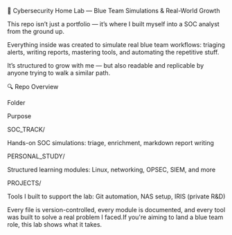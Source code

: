 🧠 Cybersecurity Home Lab — Blue Team Simulations & Real-World Growth

This repo isn’t just a portfolio — it’s where I built myself into a SOC analyst from the ground up.

Everything inside was created to simulate real blue team workflows: triaging alerts, writing reports, mastering tools, and automating the repetitive stuff.

It’s structured to grow with me — but also readable and replicable by anyone trying to walk a similar path.

🔍 Repo Overview

Folder

Purpose

SOC_TRACK/

Hands-on SOC simulations: triage, enrichment, markdown report writing

PERSONAL_STUDY/

Structured learning modules: Linux, networking, OPSEC, SIEM, and more

PROJECTS/

Tools I built to support the lab: Git automation, NAS setup, IRIS (private R&D)

Every file is version-controlled, every module is documented, and every tool was built to solve a real problem I faced.If you're aiming to land a blue team role, this lab shows what it takes.

